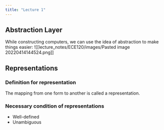 ```yaml
---
title: "Lecture 1"
---
```


## Abstraction Layer
While constructing computers, we can use the idea of abstraction to make things easier:
![[lecture_notes/ECE120/images/Pasted image 20220414144524.png]]

## Representations

### Definition for representation
The mapping from one form to another is called a representation.

### Necessary condition of representations
- Well-defined
- Unambiguous

